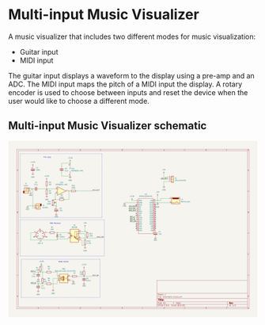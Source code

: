 # Multi-input Music Visualizer

A music visualizer that includes two different modes for music visualization:
* Guitar input
* MIDI input

The guitar input displays a waveform to the display using a pre-amp and an ADC. The MIDI input maps the pitch of a MIDI input the display. A rotary encoder is used to choose between inputs and reset the device when the user would like to choose a different mode.

## Multi-input Music Visualizer schematic
![Schematic](Hardware/Schematic.png)

